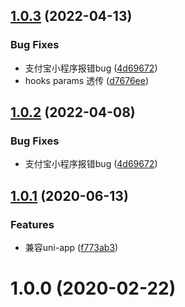 ## [1.0.3](https://github.com/zimv/websocket-heartbeat-miniprogram/compare/v1.0.1...v1.0.3) (2022-04-13)


### Bug Fixes

* 支付宝小程序报错bug ([4d69672](https://github.com/zimv/websocket-heartbeat-miniprogram/commit/4d6967253bf733edb3892d154ba5cbf828048c75))
* hooks params 透传 ([d7676ee](https://github.com/zimv/websocket-heartbeat-miniprogram/commit/d7676ee14105a9860ce0a9a851081fa062c0ccb4))



## [1.0.2](https://github.com/zimv/websocket-heartbeat-miniprogram/compare/v1.0.1...v1.0.2) (2022-04-08)


### Bug Fixes

* 支付宝小程序报错bug ([4d69672](https://github.com/zimv/websocket-heartbeat-miniprogram/commit/4d6967253bf733edb3892d154ba5cbf828048c75))



## [1.0.1](https://github.com/zimv/websocket-heartbeat-miniprogram/compare/v1.0.0...v1.0.1) (2020-06-13)


### Features

* 兼容uni-app ([f773ab3](https://github.com/zimv/websocket-heartbeat-miniprogram/commit/f773ab36e23457319173014a5d0915308ef57ed9))



# 1.0.0 (2020-02-22)



